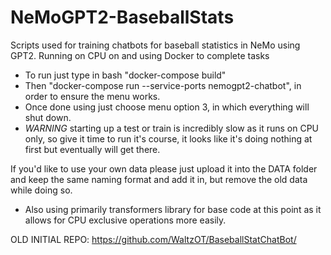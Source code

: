 # NeMoGPT2-BaseballStats
Scripts used for training chatbots for baseball statistics in NeMo using GPT2. Running on CPU on and using Docker to complete tasks


- To run just type in bash "docker-compose build"
- Then "docker-compose run --service-ports nemogpt2-chatbot", in order to ensure the menu works. 
- Once done using just choose menu option 3, in which everything will shut down. 
- *WARNING* starting up a test or train is incredibly slow as it runs on CPU only, so give it time to run it's course, it looks like it's doing nothing at first but eventually will get there.


If you'd like to use your own data please just upload it into the DATA folder and keep the same naming format and add it in, but remove the old data while doing so.

- Also using primarily transformers library for base code at this point as it allows for CPU exclusive operations more easily. 

OLD INITIAL REPO: https://github.com/WaltzOT/BaseballStatChatBot/
